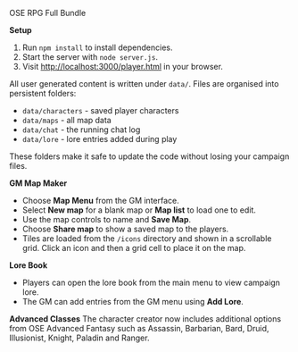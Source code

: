 OSE RPG Full Bundle

**Setup**
1. Run `npm install` to install dependencies.
2. Start the server with `node server.js`.
3. Visit [http://localhost:3000/player.html](http://localhost:3000/player.html) in your browser.

All user generated content is written under `data/`.
Files are organised into persistent folders:

- `data/characters` - saved player characters
- `data/maps` - all map data
- `data/chat` - the running chat log
- `data/lore` - lore entries added during play

These folders make it safe to update the code without losing your campaign files.

**GM Map Maker**
- Choose **Map Menu** from the GM interface.
- Select **New map** for a blank map or **Map list** to load one to edit.
- Use the map controls to name and **Save Map**.
- Choose **Share map** to show a saved map to the players.
- Tiles are loaded from the `/icons` directory and shown in a scrollable grid.
  Click an icon and then a grid cell to place it on the map.

**Lore Book**
- Players can open the lore book from the main menu to view campaign lore.
- The GM can add entries from the GM menu using **Add Lore**.

**Advanced Classes**
The character creator now includes additional options from OSE Advanced
Fantasy such as Assassin, Barbarian, Bard, Druid, Illusionist, Knight,
Paladin and Ranger.
